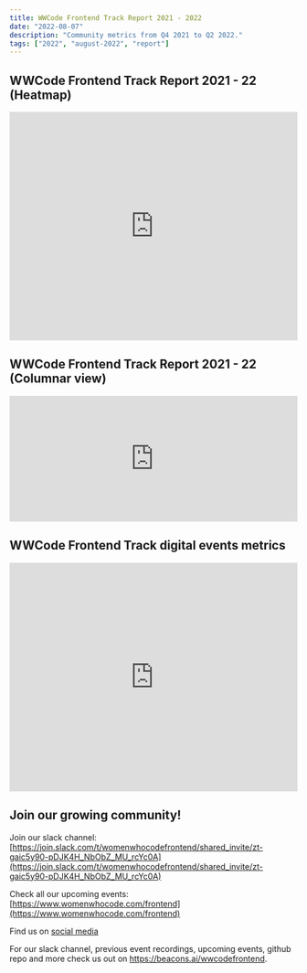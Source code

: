```yaml
---
title: WWCode Frontend Track Report 2021 - 2022
date: "2022-08-07"
description: "Community metrics from Q4 2021 to Q2 2022."
tags: ["2022", "august-2022", "report"]
---
```


## WWCode Frontend Track Report 2021 - 22 (Heatmap)

<iframe title="WWCode Frontend 2021 - 2022" aria-label="Table" id="datawrapper-chart-dVVi9" src="https://datawrapper.dwcdn.net/dVVi9/1/" scrolling="no" frameborder="0" style="width: 0; min-width: 100% !important; border: none;" height="400"></iframe><script type="text/javascript">!function(){"use strict";window.addEventListener("message",(function(e){if(void 0!==e.data["datawrapper-height"]){var t=document.querySelectorAll("iframe");for(var a in e.data["datawrapper-height"])for(var r=0;r<t.length;r++){if(t[r].contentWindow===e.source)t[r].style.height=e.data["datawrapper-height"][a]+"px"}}}))}();
</script>

## WWCode Frontend Track Report 2021 - 22 (Columnar view)

<iframe title="WWCode Frontend" aria-label="Column Chart" id="datawrapper-chart-5xjzS" src="https://datawrapper.dwcdn.net/5xjzS/4/" scrolling="no" frameborder="0" style="width: 0; min-width: 100% !important; border: none;" height="220"></iframe><script type="text/javascript">!function(){"use strict";window.addEventListener("message",(function(e){if(void 0!==e.data["datawrapper-height"]){var t=document.querySelectorAll("iframe");for(var a in e.data["datawrapper-height"])for(var r=0;r<t.length;r++){if(t[r].contentWindow===e.source)t[r].style.height=e.data["datawrapper-height"][a]+"px"}}}))}();
</script>

## WWCode Frontend Track digital events metrics

<iframe title="WWCode Frontend Events" aria-label="Grouped Column Chart" id="datawrapper-chart-p3BTw" src="https://datawrapper.dwcdn.net/p3BTw/1/" scrolling="no" frameborder="0" style="width: 0; min-width: 100% !important; border: none;" height="400"></iframe><script type="text/javascript">!function(){"use strict";window.addEventListener("message",(function(e){if(void 0!==e.data["datawrapper-height"]){var t=document.querySelectorAll("iframe");for(var a in e.data["datawrapper-height"])for(var r=0;r<t.length;r++){if(t[r].contentWindow===e.source)t[r].style.height=e.data["datawrapper-height"][a]+"px"}}}))}();
</script>

## Join our growing community!

Join our slack channel: [https://join.slack.com/t/womenwhocodefrontend/shared_invite/zt-gaic5y90-pDJK4H_NbObZ_MU_rcYc0A](https://join.slack.com/t/womenwhocodefrontend/shared_invite/zt-gaic5y90-pDJK4H_NbObZ_MU_rcYc0A)

Check all our upcoming events: [https://www.womenwhocode.com/frontend](https://www.womenwhocode.com/frontend)

Find us on [social media](https://beacons.ai/wwcodefrontend)

For our slack channel, previous event recordings, upcoming events, github repo and more check us out on https://beacons.ai/wwcodefrontend.



